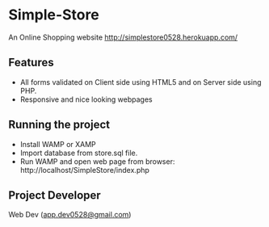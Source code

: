 # Simple-Store
An Online Shopping website
http://simplestore0528.herokuapp.com/

Features
--------

* All forms validated on Client side using HTML5 and on Server side using PHP.
* Responsive and nice looking webpages 

Running the project 
-------------------

* Install WAMP or XAMP
* Import database from store.sql file.
* Run WAMP and open web page from browser: http://localhost/SimpleStore/index.php

Project Developer
----------------
Web Dev (app.dev0528@gmail.com)
